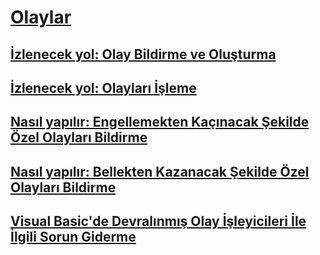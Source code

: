 # [Olaylar](index.md)
## [İzlenecek yol: Olay Bildirme ve Oluşturma](walkthrough-declaring-and-raising-events.md)
## [İzlenecek yol: Olayları İşleme](walkthrough-handling-events.md)
## [Nasıl yapılır: Engellemekten Kaçınacak Şekilde Özel Olayları Bildirme](how-to-declare-custom-events-to-avoid-blocking.md)
## [Nasıl yapılır: Bellekten Kazanacak Şekilde Özel Olayları Bildirme](how-to-declare-custom-events-to-conserve-memory.md)
## [Visual Basic'de Devralınmış Olay İşleyicileri İle İlgili Sorun Giderme](troubleshooting-inherited-event-handlers.md)